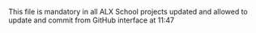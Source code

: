 This file is mandatory in all ALX School projects updated and allowed to update and commit from GitHub interface at 11:47
